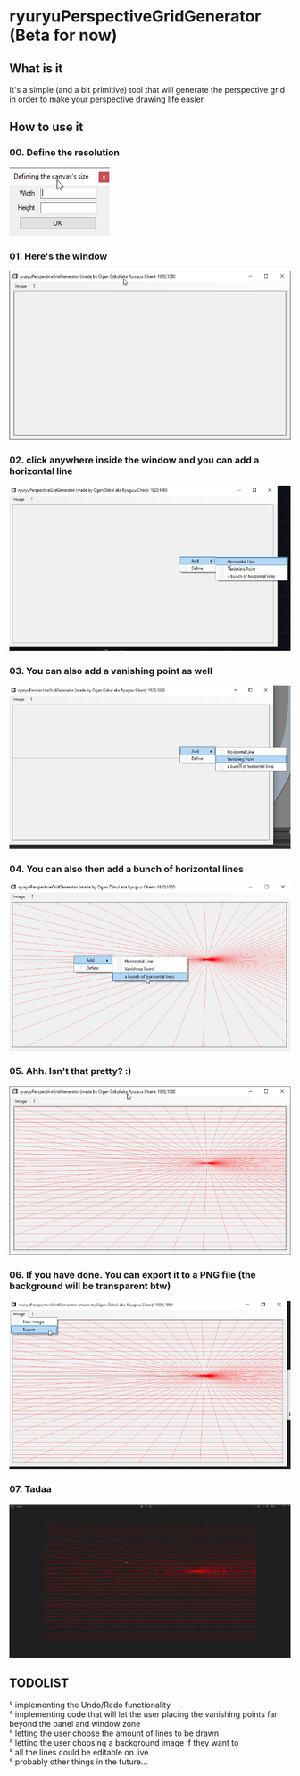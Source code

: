 # ryuryuPerspectiveGridGenerator (Beta for now)

## What is it
It's a simple (and a bit primitive) tool that will generate the perspective grid in order to make your perspective drawing life easier

## How to use it

### 00. Define the resolution
![alt text](https://github.com/Ryuguu-Chan/ryuryuPerspectiveGridGenerator/blob/master/pic00.png)

### 01. Here's the window
![alt text](https://github.com/Ryuguu-Chan/ryuryuPerspectiveGridGenerator/blob/master/pic01.png)

### 02. click anywhere inside the window and you can add a horizontal line
![alt text](https://github.com/Ryuguu-Chan/ryuryuPerspectiveGridGenerator/blob/master/pic02.png)

### 03. You can also add a vanishing point as well
![alt text](https://github.com/Ryuguu-Chan/ryuryuPerspectiveGridGenerator/blob/master/pic03.png)

### 04. You can also then add a bunch of horizontal lines
![alt text](https://github.com/Ryuguu-Chan/ryuryuPerspectiveGridGenerator/blob/master/pic04.png)

### 05. Ahh. Isn't that pretty? :)
![alt text](https://github.com/Ryuguu-Chan/ryuryuPerspectiveGridGenerator/blob/master/pic05.png)

### 06. If you have done. You can export it to a PNG file (the background will be transparent btw)
![alt text](https://github.com/Ryuguu-Chan/ryuryuPerspectiveGridGenerator/blob/master/pic06.png)

### 07. Tadaa
![alt text](https://github.com/Ryuguu-Chan/ryuryuPerspectiveGridGenerator/blob/master/pic07.png)

## TODOLIST

° implementing the Undo/Redo functionality<br/>
° implementing code that will let the user placing the vanishing points far beyond the panel and window zone<br/>
° letting the user choose the amount of lines to be drawn<br/>
° letting the user choosing a background image if they want to<br/>
° all the lines could be editable on live<br/>
° probably other things in the future...
